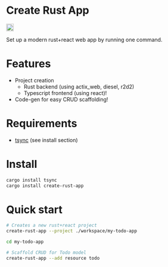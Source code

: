 # Create Rust App

<a href="https://crates.io/crates/create-rust-app"><img src="https://img.shields.io/crates/v/create-rust-app.svg?style=for-the-badge" height="20" alt="License: MIT OR Apache-2.0" /></a>

 Set up a modern rust+react web app by running one command. 

# Features

* Project creation
  * Rust backend (using actix_web, diesel, r2d2)
  * Typescript frontend (using react)!
* Code-gen for easy CRUD scaffolding!

# Requirements

* [tsync](https://github.com/Wulf/tsync) (see install section)

# Install

```sh
cargo install tsync
cargo install create-rust-app
```

# Quick start

```sh
# Creates a new rust+react project
create-rust-app --project ./workspace/my-todo-app

cd my-todo-app

# Scaffold CRUD for Todo model
create-rust-app --add resource todo
```